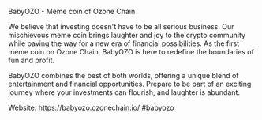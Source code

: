 BabyOZO - Meme coin of Ozone Chain

We believe that investing doesn't have to be all serious business. Our mischievous meme coin brings laughter and joy to the crypto community while paving the way for a new era of financial possibilities. As the first meme coin on Ozone Chain, BabyOZO is here to redefine the boundaries of fun and profit.

BabyOZO combines the best of both worlds, offering a unique blend of entertainment and financial opportunities. Prepare to be part of an exciting journey where your investments can flourish, and laughter is abundant.

Website: https://babyozo.ozonechain.io/
#babyozo
